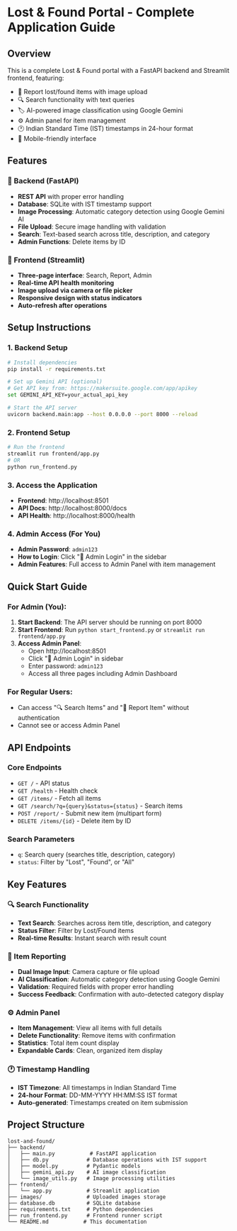 # Lost & Found Portal - Complete Application Guide

## Overview
This is a complete Lost & Found portal with a FastAPI backend and Streamlit frontend, featuring:
- 📝 Report lost/found items with image upload
- 🔍 Search functionality with text queries
- 🏷️ AI-powered image classification using Google Gemini
- ⚙️ Admin panel for item management
- 🕐 Indian Standard Time (IST) timestamps in 24-hour format
- 📱 Mobile-friendly interface

## Features

### 🔧 Backend (FastAPI)
- **REST API** with proper error handling
- **Database**: SQLite with IST timestamp support
- **Image Processing**: Automatic category detection using Google Gemini AI
- **File Upload**: Secure image handling with validation
- **Search**: Text-based search across title, description, and category
- **Admin Functions**: Delete items by ID

### 🎨 Frontend (Streamlit)
- **Three-page interface**: Search, Report, Admin
- **Real-time API health monitoring**
- **Image upload via camera or file picker**
- **Responsive design with status indicators**
- **Auto-refresh after operations**

## Setup Instructions

### 1. Backend Setup
```bash
# Install dependencies
pip install -r requirements.txt

# Set up Gemini API (optional)
# Get API key from: https://makersuite.google.com/app/apikey
set GEMINI_API_KEY=your_actual_api_key

# Start the API server
uvicorn backend.main:app --host 0.0.0.0 --port 8000 --reload
```

### 2. Frontend Setup
```bash
# Run the frontend
streamlit run frontend/app.py
# OR
python run_frontend.py
```

### 3. Access the Application
- **Frontend**: http://localhost:8501
- **API Docs**: http://localhost:8000/docs
- **API Health**: http://localhost:8000/health

### 4. Admin Access (For You)
- **Admin Password**: `admin123`
- **How to Login**: Click "🔐 Admin Login" in the sidebar
- **Admin Features**: Full access to Admin Panel with item management

## Quick Start Guide

### For Admin (You):
1. **Start Backend**: The API server should be running on port 8000
2. **Start Frontend**: Run `python start_frontend.py` or `streamlit run frontend/app.py`
3. **Access Admin Panel**: 
   - Open http://localhost:8501
   - Click "🔐 Admin Login" in sidebar
   - Enter password: `admin123`
   - Access all three pages including Admin Dashboard

### For Regular Users:
- Can access "🔍 Search Items" and "📝 Report Item" without authentication
- Cannot see or access Admin Panel

## API Endpoints

### Core Endpoints
- `GET /` - API status
- `GET /health` - Health check
- `GET /items/` - Fetch all items
- `GET /search/?q={query}&status={status}` - Search items
- `POST /report/` - Submit new item (multipart form)
- `DELETE /items/{id}` - Delete item by ID

### Search Parameters
- `q`: Search query (searches title, description, category)
- `status`: Filter by "Lost", "Found", or "All"

## Key Features

### 🔍 Search Functionality
- **Text Search**: Searches across item title, description, and category
- **Status Filter**: Filter by Lost/Found items
- **Real-time Results**: Instant search with result count

### 📝 Item Reporting
- **Dual Image Input**: Camera capture or file upload
- **AI Classification**: Automatic category detection using Google Gemini
- **Validation**: Required fields with proper error handling
- **Success Feedback**: Confirmation with auto-detected category display

### ⚙️ Admin Panel
- **Item Management**: View all items with full details
- **Delete Functionality**: Remove items with confirmation
- **Statistics**: Total item count display
- **Expandable Cards**: Clean, organized item display

### 🕐 Timestamp Handling
- **IST Timezone**: All timestamps in Indian Standard Time
- **24-hour Format**: DD-MM-YYYY HH:MM:SS IST format
- **Auto-generated**: Timestamps created on item submission

## Project Structure
```
lost-and-found/
├── backend/
│   ├── main.py           # FastAPI application
│   ├── db.py            # Database operations with IST support
│   ├── model.py         # Pydantic models
│   ├── gemini_api.py    # AI image classification
│   └── image_utils.py   # Image processing utilities
├── frontend/
│   └── app.py           # Streamlit application
├── images/              # Uploaded images storage
├── database.db          # SQLite database
├── requirements.txt     # Python dependencies
├── run_frontend.py      # Frontend runner script
└── README.md           # This documentation
```
